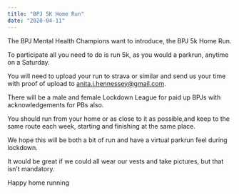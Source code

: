 ```yaml
---
title: "BPJ 5K Home Run"
date: "2020-04-11"
---
```


The BPJ Mental Health Champions want to introduce, the BPJ 5k Home Run.

To participate all you need to do is run 5k, as you would a parkrun, anytime on a Saturday.

You will need to upload your run to strava or similar and send us your time with proof of upload to anita.j.hennessey@gmail.com.

There will be a male and female Lockdown League for paid up BPJs with acknowledgements for PBs also.

You should run from your home or as close to it as possible,and keep to the same route each week, starting and finishing at the same place.

We hope this will be both a bit of run and have a virtual parkrun feel during lockdown.

It would be great if we could all wear our vests and take pictures, but that isn’t mandatory.

Happy home running
